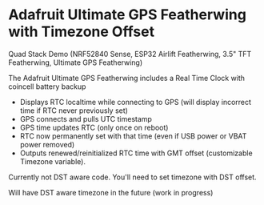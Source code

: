 # Adafruit Ultimate GPS Featherwing with Timezone Offset

Quad Stack Demo (NRF52840 Sense, ESP32 Airlift Featherwing, 3.5" TFT Featherwing, Ultimate GPS Featherwing)

The Adafruit Ultimate GPS Featherwing includes a Real Time Clock with coincell battery backup

- Displays RTC localtime while connecting to GPS (will display incorrect time if RTC never previously set)
- GPS connects and pulls UTC timestamp
- GPS time updates RTC (only once on reboot)
- RTC now permanently set with that time (even if USB power or VBAT power removed)
- Outputs renewed/reinitialized RTC time with GMT offset (customizable Timezone variable).

Currently not DST aware code. You'll need to set timezone with DST offset.

Will have DST aware timezone in the future (work in progress)
